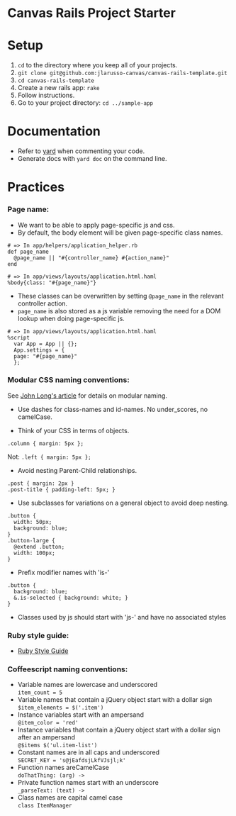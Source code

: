 Canvas Rails Project Starter
=====================

# Setup
1. `cd` to the directory where you keep all of your projects.
2. `git clone git@github.com:jlarusso-canvas/canvas-rails-template.git`
3. `cd canvas-rails-template`
4. Create a new rails app: `rake`
5. Follow instructions.
6. Go to your project directory: `cd ../sample-app`


# Documentation
- Refer to [yard](http://rubydoc.info/gems/yard/file/docs/GettingStarted.md) when commenting your code.
- Generate docs with `yard doc` on the command line.


# Practices
### Page name:
- We want to be able to apply page-specific js and css.
- By default, the body element will be given page-specific class names.
```
# => In app/helpers/application_helper.rb
def page_name
  @page_name || "#{controller_name} #{action_name}"
end

# => In app/views/layouts/application.html.haml
%body{class: "#{page_name}"}
```
- These classes can be overwritten by setting `@page_name` in the relevant controller action.
- `page_name` is also stored as a js variable removing the need for a DOM lookup when doing page-specific js.
```
# => In app/views/layouts/application.html.haml
%script
  var App = App || {};
  App.settings = {
  page: "#{page_name}"
  };
```


### Modular CSS naming conventions:
See [John Long's article](http://thesassway.com/advanced/modular-css-naming-conventions) for details on modular naming.

- Use dashes for class-names and id-names. No under_scores, no camelCase.

- Think of your CSS in terms of objects.
```
.column { margin: 5px };
```
Not: `.left { margin: 5px };`

- Avoid nesting Parent-Child relationships.
```
.post { margin: 2px }
.post-title { padding-left: 5px; }
```

- Use subclasses for variations on a general object to avoid deep nesting.
```
.button {
  width: 50px;
  background: blue;
}
.button-large {
  @extend .button;
  width: 100px;
}
```

- Prefix modifier names with 'is-'
```
.button {
  background: blue;
  &.is-selected { background: white; }
}
```

- Classes used by js should start with 'js-' and have no associated styles  


### Ruby style guide:
- [Ruby Style Guide](https://github.com/bbatsov/ruby-style-guide)


### Coffeescript naming conventions:
- Variable names are lowercase and underscored  
`item_count = 5`
- Variable names that contain a jQuery object start with a dollar sign  
`$item_elements = $('.item')`
- Instance variables start with an ampersand  
`@item_color = 'red'`
- Instance variables that contain a jQuery object start with a dollar sign after an ampersand  
`@$items $('ul.item-list')`
- Constant names are in all caps and underscored  
`SECRET_KEY = 's@jEafdsjLkfVJsjl;k'`
- Function names areCamelCase  
`doThatThing: (arg) ->`
- Private function names start with an underscore  
`_parseText: (text) ->`
- Class names are capital camel case  
`class ItemManager`
